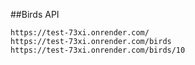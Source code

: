##Birds API

```
https://test-73xi.onrender.com/
https://test-73xi.onrender.com/birds
https://test-73xi.onrender.com/birds/10
```